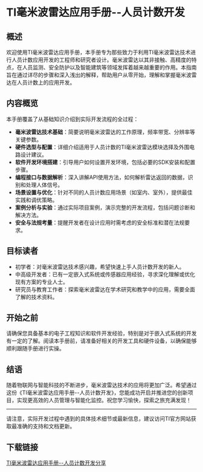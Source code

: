 # TI毫米波雷达应用手册--人员计数开发

## 概述

欢迎使用TI毫米波雷达应用手册，本手册专为那些致力于利用TI毫米波雷达技术进行人员计数应用开发的工程师和研究者设计。毫米波雷达以其非接触、高精度的特点，在人员监测、安全防护以及智能建筑等领域发挥着越来越重要的作用。本指南旨在通过详尽的步骤和深入浅出的解释，帮助用户从零开始，理解和掌握毫米波雷达在人员计数上的应用开发。

## 内容概览

本手册覆盖了从基础知识介绍到实际开发流程的全过程：

- **毫米波雷达技术基础**：简要说明毫米波雷达的工作原理，频率带宽、分辨率等关键参数。
- **硬件选型与配置**：详细介绍适用于人员计数的TI毫米波雷达模块选择及外围电路设计建议。
- **软件开发环境搭建**：引导用户如何设置开发环境，包括必要的SDK安装和配置步骤。
- **编程接口与数据解析**：深入讲解API使用方法，如何解析雷达返回的数据，识别和处理人体信号。
- **场景设置与优化**：针对不同的人员计数应用场景（如室内、室外），提供最佳实践和调优策略。
- **案例分析与实验**：通过实际项目案例，演示完整的开发流程，包括问题诊断和解决方法。
- **安全与法规考量**：提醒开发者在设计应用时需考虑的安全标准和潜在法规要求。

## 目标读者

- 初学者：对毫米波雷达技术感兴趣，希望快速上手人员计数开发的新人。
- 中高级开发者：已有一定嵌入式系统或传感器应用经验，寻求深化理解或优化现有方案的专业人士。
- 研究员与教育工作者：探索毫米波雷达在学术研究和教学中的应用，需要全面了解的技术资料。

## 开始之前

请确保您具备基本的电子工程知识和软件开发经验，特别是对于嵌入式系统的开发有一定的了解。阅读本手册前，请准备好相关的开发工具和硬件设备，以确保能够顺利跟随手册进行实操。

## 结语

随着物联网与智能科技的不断进步，毫米波雷达技术的应用将更加广泛。希望通过这份《TI毫米波雷达应用手册--人员计数开发》，您能成功开启并推进您的创新项目，实现更高效的人员管理与智能化监控。祝您学习愉快，探索之旅充满发现！

---

请注意，实际开发过程中遇到的具体技术细节或最新信息，建议访问TI官方网站获取最准确的支持和文档更新。

## 下载链接

[TI毫米波雷达应用手册--人员计数开发分享](https://pan.quark.cn/s/1153642e924f)